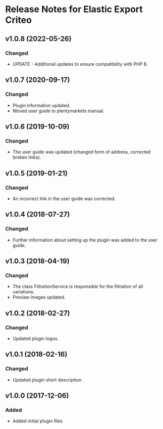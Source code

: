 # Release Notes for Elastic Export Criteo

## v1.0.8 (2022-05-26)

### Changed
- UPDATE - Additional updates to ensure compatibility with PHP 8.

## v1.0.7 (2020-09-17)

### Changed
- Plugin information updated.
- Moved user guide to plentymarkets manual.

## v1.0.6 (2019-10-09)

### Changed
- The user guide was updated (changed form of address, corrected broken links).

## v1.0.5 (2019-01-21)

### Changed
- An incorrect link in the user guide was corrected.

## v1.0.4 (2018-07-27)

### Changed
- Further information about setting up the plugin was added to the user guide.

## v1.0.3 (2018-04-19)

### Changed
- The class FiltrationService is responsible for the filtration of all variations.
- Preview images updated.

## v1.0.2 (2018-02-27)

### Changed
- Updated plugin logos.

## v1.0.1 (2018-02-16)

### Changed
- Updated plugin short description.

## v1.0.0 (2017-12-06)

### Added
- Added initial plugin files
